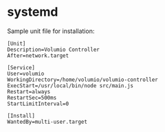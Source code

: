 systemd
========

Sample unit file for installation:

```
[Unit]
Description=Volumio Controller
After=network.target

[Service]
User=volumio
WorkingDirectory=/home/volumio/volumio-controller
ExecStart=/usr/local/bin/node src/main.js
Restart=always
RestartSec=500ms
StartLimitInterval=0

[Install]
WantedBy=multi-user.target
```
